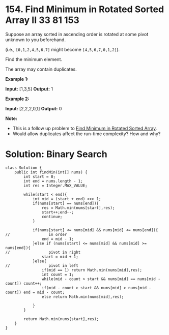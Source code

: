# 154. Find Minimum in Rotated Sorted Array II 33 81 153
Suppose an array sorted in ascending order is rotated at some pivot unknown to you beforehand.

(i.e., `[0,1,2,4,5,6,7]` might become `[4,5,6,7,0,1,2]`).

Find the minimum element.

The array may contain duplicates.

**Example 1:**

**Input:** [1,3,5]
**Output:** 1

**Example 2:**

**Input:** [2,2,2,0,1]
**Output:** 0

**Note:**

-   This is a follow up problem to [Find Minimum in Rotated Sorted Array](https://leetcode.com/problems/find-minimum-in-rotated-sorted-array/description/).
-   Would allow duplicates affect the run-time complexity? How and why?

# Solution: Binary Search
```
class Solution {
    public int findMin(int[] nums) {
        int start = 0;
        int end = nums.length - 1;
        int res = Integer.MAX_VALUE;
        
        while(start < end){
            int mid = (start + end) >>> 1;
            if(nums[start] == nums[end]){
                res = Math.min(nums[start],res);
                start++;end--;
                continue;
            }
            
            if(nums[start] <= nums[mid] && nums[mid] <= nums[end]){
//                 in order
                end = mid - 1;
            }else if (nums[start] <= nums[mid] && nums[mid] >= nums[end]){
//                 pivot in right
                start = mid + 1;
            }else{
//                 pivot in left
                if(mid == 1) return Math.min(nums[mid],res);
                int count = 1;
                while(mid - count > start && nums[mid] == nums[mid - count]) count++;
                if(mid - count > start && nums[mid] > nums[mid - count]) end = mid - count;
                else return Math.min(nums[mid],res);
                
            }
        }
        
        return Math.min(nums[start],res);
    }
}
```